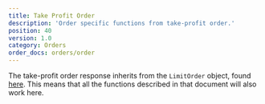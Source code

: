 ```yaml
---
title: Take Profit Order
description: 'Order specific functions from take-profit order.'
position: 40
version: 1.0
category: Orders
order_docs: orders/order
---
```


The take-profit order response inherits from the `LimitOrder` object, found [here](/orders/limit_order). This means that all the functions described in that document will also work here.
